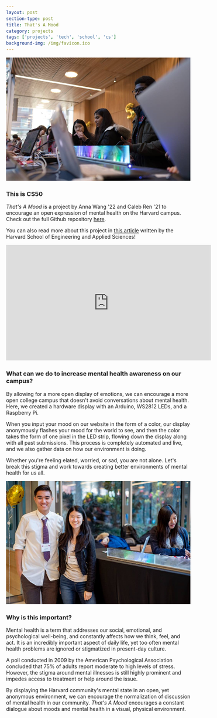 ```yaml
---
layout: post
section-type: post
title: That's A Mood
category: projects
tags: ['projects', 'tech', 'school', 'cs']
background-img: /img/favicon.ico
---
```


![That's A Mood](/assets/blog_photos/pic02.jpg)

### This is CS50

*That's A Mood* is a project by Anna Wang '22 and Caleb Ren '21 to encourage an open expression of mental health on the Harvard campus. Check out the full Github repository [here](https://github.com/annawang7/cs50-final-proj).

You can also read more about this project in [this article](https://www.seas.harvard.edu/news/2018/12/if-they-can-dream-it-they-can-code-it) written by the Harvard School of Engineering and Applied Sciences!

<iframe width="560" height="315" src="https://www.youtube.com/embed/_VsNFTUYZqU" frameborder="0" allow="accelerometer; autoplay; encrypted-media; gyroscope; picture-in-picture" allowfullscreen></iframe>

<br />

### What can we do to increase mental health awareness on our campus?

By allowing for a more open display of emotions, we can encourage a more open college campus that doesn't avoid conversations about mental health. Here, we created a hardware display with an Arduino, WS2812 LEDs, and a Raspberry Pi.

When you input your mood on our website in the form of a color, our display anonymously flashes your mood for the world to see, and then the color takes the form of one pixel in the LED strip, flowing down the display along with all past submissions. This process is completely automated and live, and we also gather data on how our environment is doing.

Whether you're feeling elated, worried, or sad, you are not alone. Let's break this stigma and work towards creating better environments of mental health for us all.

![That's A Mood](/assets/blog_photos/pic00.jpg)

### Why is this important?

Mental health is a term that addresses our social, emotional, and psychological well-being, and constantly affects how we think, feel, and act. It is an incredibly important aspect of daily life, yet too often mental health problems are ignored or stigmatized in present-day culture.

A poll conducted in 2009 by the American Psychological Association concluded that 75% of adults report moderate to high levels of stress. However, the stigma around mental illnesses is still highly prominent and impedes access to treatment or help around the issue.

By displaying the Harvard community's mental state in an open, yet anonymous environment, we can encourage the normalization of discussion of mental health in our community. *That's A Mood* encourages a constant dialogue about moods and mental health in a visual, physical environment.